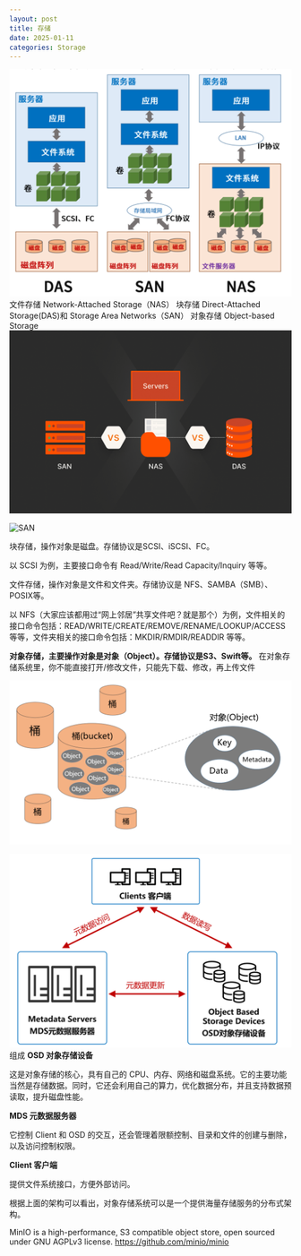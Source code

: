 ```yaml
---
layout: post
title: 存储
date: 2025-01-11
categories: Storage
---
```


![](assets/img/Pasted%20image%2020250803125914.png)
文件存储 Network-Attached Storage（NAS）
块存储  Direct-Attached Storage(DAS)和 Storage Area Networks（SAN）
对象存储 Object-based Storage
![](assets/img/Pasted%20image%2020250803125728.png)


![SAN](https://blog.purestorage.com/wp-content/uploads/2021/12/San-Vs.-NAS-Vs.-DAS-1024x865.png)

块存储，操作对象是磁盘。存储协议是SCSI、iSCSI、FC。

以 SCSI 为例，主要接口命令有 Read/Write/Read Capacity/Inquiry 等等。

文件存储，操作对象是文件和文件夹。存储协议是 NFS、SAMBA（SMB）、POSIX等。

以 NFS（大家应该都用过“网上邻居”共享文件吧？就是那个）为例，文件相关的接口命令包括：READ/WRITE/CREATE/REMOVE/RENAME/LOOKUP/ACCESS 等等，文件夹相关的接口命令包括：MKDIR/RMDIR/READDIR 等等。

**对象存储，主要操作对象是对象（Object）。存储协议是S3、Swift等。**
在对象存储系统里，你不能直接打开/修改文件，只能先下载、修改，再上传文件

![](assets/img/Pasted%20image%2020250803130007.png)

![](assets/img/Pasted%20image%2020250803130126.png)
组成
**OSD 对象存储设备**

这是对象存储的核心，具有自己的 CPU、内存、网络和磁盘系统。它的主要功能当然是存储数据。同时，它还会利用自己的算力，优化数据分布，并且支持数据预读取，提升磁盘性能。

**MDS 元数据服务器**

它控制 Client 和 OSD 的交互，还会管理着限额控制、目录和文件的创建与删除，以及访问控制权限。

**Client 客户端**

提供文件系统接口，方便外部访问。

根据上面的架构可以看出，对象存储系统可以是一个提供海量存储服务的分布式架构。


MinIO is a high-performance, S3 compatible object store, open sourced under GNU AGPLv3 license.
https://github.com/minio/minio

